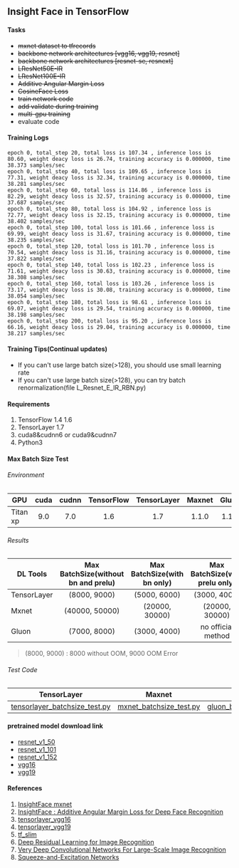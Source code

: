 ## Insight Face in TensorFlow

#### Tasks
* ~~mxnet dataset to tfrecords~~
* ~~backbone network architectures [vgg16, vgg19, resnet]~~
* ~~backbone network architectures [resnet-se, resnext]~~
* ~~LResNet50E-IR~~
* ~~LResNet100E-IR~~
* ~~Additive Angular Margin Loss~~
* ~~CosineFace Loss~~
* ~~train network code~~
* ~~add validate during training~~
* ~~multi-gpu training~~
* evaluate code

#### Training Logs
```
epoch 0, total_step 20, total loss is 107.34 , inference loss is 80.60, weight deacy loss is 26.74, training accuracy is 0.000000, time 38.373 samples/sec
epoch 0, total_step 40, total loss is 109.65 , inference loss is 77.31, weight deacy loss is 32.34, training accuracy is 0.000000, time 38.281 samples/sec
epoch 0, total_step 60, total loss is 114.86 , inference loss is 82.29, weight deacy loss is 32.57, training accuracy is 0.000000, time 37.687 samples/sec
epoch 0, total_step 80, total loss is 104.92 , inference loss is 72.77, weight deacy loss is 32.15, training accuracy is 0.000000, time 38.402 samples/sec
epoch 0, total_step 100, total loss is 101.66 , inference loss is 69.99, weight deacy loss is 31.67, training accuracy is 0.000000, time 38.235 samples/sec
epoch 0, total_step 120, total loss is 101.70 , inference loss is 70.54, weight deacy loss is 31.16, training accuracy is 0.000000, time 37.822 samples/sec
epoch 0, total_step 140, total loss is 102.23 , inference loss is 71.61, weight deacy loss is 30.63, training accuracy is 0.000000, time 38.308 samples/sec
epoch 0, total_step 160, total loss is 103.26 , inference loss is 73.17, weight deacy loss is 30.08, training accuracy is 0.000000, time 38.054 samples/sec
epoch 0, total_step 180, total loss is 98.61 , inference loss is 69.07, weight deacy loss is 29.54, training accuracy is 0.000000, time 38.198 samples/sec
epoch 0, total_step 200, total loss is 95.20 , inference loss is 66.16, weight deacy loss is 29.04, training accuracy is 0.000000, time 38.217 samples/sec
```


#### Training Tips(Continual updates)
* If you can't use large batch size(>128), you should use small learning rate
* If you can't use large batch size(>128), you can try batch renormalization(file L_Resnet_E_IR_RBN.py)


#### Requirements
1. TensorFlow 1.4 1.6
2. TensorLayer 1.7
3. cuda8&cudnn6 or cuda9&cudnn7
4. Python3


#### Max Batch Size Test
###### Environment

| GPU    | cuda| cudnn | TensorFlow |TensorLayer|Maxnet |Gluon|
| ----- |:-----:|:-----:|:------:|:---:|:------:|:---:|
| Titan xp | 9.0 |7.0|1.6|1.7 |1.1.0|1.1.0 |

###### Results

| DL Tools        | Max BatchSize(without bn and prelu)| Max BatchSize(with bn only) | Max BatchSize(with prelu only) |Max BatchSize(with bn and prelu)|
| ------------- |:-------------:|:--------------:|:------------:|:------------:|
| TensorLayer      | (8000, 9000) |(5000, 6000)|(3000, 4000)|(2000, 3000) |
| Mxnet      | (40000, 50000) |(20000, 30000)|(20000, 30000)|(10000, 20000) |
| Gluon      | (7000, 8000) |(3000, 4000)|no official method| None |

> (8000, 9000) : 8000 without OOM, 9000 OOM Error

###### Test Code

|TensorLayer| Maxnet | Gluon |
| ----- |:-----:|:-----:|
| [tensorlayer_batchsize_test.py](https://github.com/auroua/InsightFace_TF/blob/master/test/benchmark/tensorlayer_batchsize_test.py) | [mxnet_batchsize_test.py](https://github.com/auroua/InsightFace_TF/blob/master/test/benchmark/mxnet_batchsize_test.py) |[gluon_batchsize_test.py](https://github.com/auroua/InsightFace_TF/blob/master/test/benchmark/gluon_batchsize_test.py)|



#### pretrained model download link
* [resnet_v1_50](http://download.tensorflow.org/models/resnet_v1_50_2016_08_28.tar.gz)
* [resnet_v1_101](http://download.tensorflow.org/models/resnet_v1_101_2016_08_28.tar.gz)
* [resnet_v1_152](http://download.tensorflow.org/models/resnet_v1_152_2016_08_28.tar.gz)
* [vgg16](http://www.cs.toronto.edu/~frossard/post/vgg16/)
* [vgg19](https://github.com/machrisaa/tensorflow-vgg)


#### References
1. [InsightFace mxnet](https://github.com/deepinsight/insightface)
2. [InsightFace : Additive Angular Margin Loss for Deep Face Recognition](https://arxiv.org/abs/1801.07698)
3. [tensorlayer_vgg16](https://github.com/tensorlayer/tensorlayer/blob/master/example/tutorial_vgg16.py)
4. [tensorlayer_vgg19](https://github.com/tensorlayer/tensorlayer/blob/master/example/tutorial_vgg19.py)
5. [tf_slim](https://github.com/tensorflow/models/tree/master/research/slim)
6. [Deep Residual Learning for Image Recognition](https://arxiv.org/abs/1512.03385)
7. [Very Deep Convolutional Networks For Large-Scale Image Recognition](https://arxiv.org/abs/1409.1556)
8. [Squeeze-and-Excitation Networks](https://arxiv.org/pdf/1709.01507.pdf)